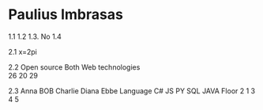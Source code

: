 # Paulius Imbrasas

1.1
1.2
1.3. No
1.4





2.1
x=2pi	


2.2
Open source	Both	Web technologies			
26	        20	  29			


2.3
	        Anna	BOB	Charlie	Diana	Ebbe
Language	C#	  JS	PY	    SQL	  JAVA
Floor	    2	    1	  3	      4	    5
					
				
